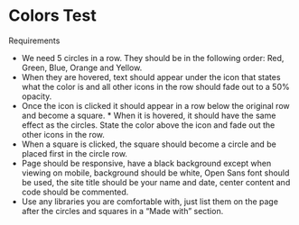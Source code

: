 # Colors Test

Requirements
* We need 5 circles in a row. They should be in the following order: Red, Green, Blue, Orange and Yellow.
* When they are hovered, text should appear under the icon that states what the color is and all other icons in the row should fade out to a 50% opacity.
* Once the icon is clicked it should appear in a row below the original row and become a square. * When it is hovered, it should have the same effect as the circles. State the color above the icon and fade out the other icons in the row.
* When a square is clicked, the square should become a circle and be placed first in
the circle row.
* Page should be responsive, have a black background except when viewing on mobile, background
should be white, Open Sans font should be used, the site title should be your name and date, center content and code should be commented.
* Use any libraries you are comfortable with, just list them on the page after the circles and squares in a “Made with” section.
